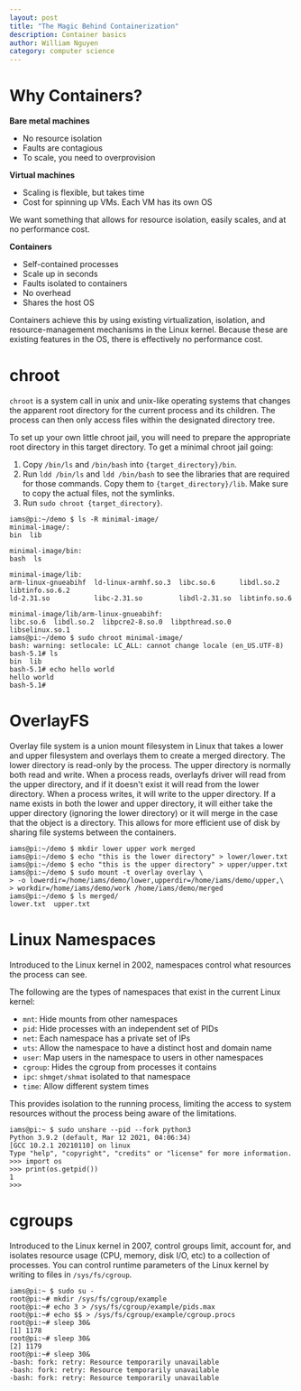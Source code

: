 ```yaml
---
layout: post
title: "The Magic Behind Containerization"
description: Container basics
author: William Nguyen
category: computer science
---
```


# Why Containers?

**Bare metal machines**

- No resource isolation
- Faults are contagious
- To scale, you need to overprovision

**Virtual machines**

- Scaling is flexible, but takes time
- Cost for spinning up VMs. Each VM has its own OS

We want something that allows for resource isolation, easily scales, and at no performance cost.

**Containers**

- Self-contained processes
- Scale up in seconds
- Faults isolated to containers
- No overhead
- Shares the host OS

Containers achieve this by using existing virtualization, isolation, and resource-management mechanisms in the Linux kernel. Because these are existing features in the OS, there is effectively no performance cost.

# chroot

`chroot` is a system call in unix and unix-like operating systems that changes the apparent root directory for the current process and its children. The process can then only access files within the designated directory tree.

To set up your own little chroot jail, you will need to prepare the appropriate root directory in this target directory. To get a minimal chroot jail going:

1. Copy `/bin/ls` and `/bin/bash` into `{target_directory}/bin`.
2. Run `ldd /bin/ls` and `ldd /bin/bash` to see the libraries that are required for those commands. Copy them to `{target_directory}/lib`. Make sure to copy the actual files, not the symlinks.
3. Run `sudo chroot {target_directory}`.

```
iams@pi:~/demo $ ls -R minimal-image/
minimal-image/:
bin  lib

minimal-image/bin:
bash  ls

minimal-image/lib:
arm-linux-gnueabihf  ld-linux-armhf.so.3  libc.so.6      libdl.so.2     libtinfo.so.6.2
ld-2.31.so           libc-2.31.so         libdl-2.31.so  libtinfo.so.6

minimal-image/lib/arm-linux-gnueabihf:
libc.so.6  libdl.so.2  libpcre2-8.so.0  libpthread.so.0  libselinux.so.1
iams@pi:~/demo $ sudo chroot minimal-image/
bash: warning: setlocale: LC_ALL: cannot change locale (en_US.UTF-8)
bash-5.1# ls
bin  lib
bash-5.1# echo hello world
hello world
bash-5.1#
```

# OverlayFS

Overlay file system is a union mount filesystem in Linux that takes a lower and upper filesystem and overlays them to create a merged directory. The lower directory is read-only by the process. The upper directory is normally both read and write. When a process reads, overlayfs driver will read from the upper directory, and if it doesn't exist it will read from the lower directory. When a process writes, it will write to the upper directory. If a name exists in both the lower and upper directory, it will either take the upper directory (ignoring the lower directory) or it will merge in the case that the object is a directory. This allows for more efficient use of disk by sharing file systems between the containers.

```
iams@pi:~/demo $ mkdir lower upper work merged
iams@pi:~/demo $ echo "this is the lower directory" > lower/lower.txt
iams@pi:~/demo $ echo "this is the upper directory" > upper/upper.txt
iams@pi:~/demo $ sudo mount -t overlay overlay \
> -o lowerdir=/home/iams/demo/lower,upperdir=/home/iams/demo/upper,\
> workdir=/home/iams/demo/work /home/iams/demo/merged
iams@pi:~/demo $ ls merged/
lower.txt  upper.txt
```

# Linux Namespaces

Introduced to the Linux kernel in 2002, namespaces control what resources the process can see.

The following are the types of namespaces that exist in the current Linux kernel:

- `mnt`: Hide mounts from other namespaces
- `pid`: Hide processes with an independent set of PIDs
- `net`: Each namespace has a private set of IPs
- `uts`: Allow the namespace to have a distinct host and domain name
- `user`: Map users in the namespace to users in other namespaces
- `cgroup`: Hides the cgroup from processes it contains
- `ipc`: `shmget/shmat` isolated to that namespace
- `time`: Allow different system times

This provides isolation to the running process, limiting the access to system resources without the process being aware of the limitations.

```
iams@pi:~ $ sudo unshare --pid --fork python3
Python 3.9.2 (default, Mar 12 2021, 04:06:34)
[GCC 10.2.1 20210110] on linux
Type "help", "copyright", "credits" or "license" for more information.
>>> import os
>>> print(os.getpid())
1
>>>
```

# cgroups

Introduced to the Linux kernel in 2007, control groups limit, account for, and isolates resource usage (CPU, memory, disk I/O, etc) to a collection of processes. You can control runtime parameters of the Linux kernel by writing to files in `/sys/fs/cgroup`.

```
iams@pi:~ $ sudo su -
root@pi:~# mkdir /sys/fs/cgroup/example
root@pi:~# echo 3 > /sys/fs/cgroup/example/pids.max
root@pi:~# echo $$ > /sys/fs/cgroup/example/cgroup.procs
root@pi:~# sleep 30&
[1] 1178
root@pi:~# sleep 30&
[2] 1179
root@pi:~# sleep 30&
-bash: fork: retry: Resource temporarily unavailable
-bash: fork: retry: Resource temporarily unavailable
-bash: fork: retry: Resource temporarily unavailable
```
